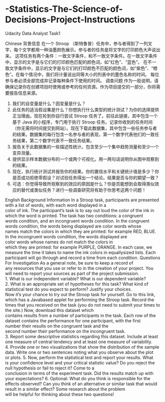 # -Statistics-The-Science-of-Decisions-Project-Instructions
Udacity Data Analyst Task1 

Chinese
背景信息
在一个 Stroop （斯特鲁普）任务中，参与者得到了一列文字，每个文字都用一种油墨颜色展示。参与者的任务是将文字的打印颜色大声说出来。
这项任务有两个条件：一致文字条件，和不一致文字条件。在一致文字条件中，显示的文字是与它们的打印颜色匹配的颜色词，如“红色”、“蓝色”。
在不一致文字条件中，显示的文字是与它们的打印颜色不匹配的颜色词，如“紫色”、“橙色”。在每个情况中，我们将计量说出同等大小的列表中的墨色名称的时间。
每位参与者必须全部完成并记录每种条件下使用的时间。
调查问题
作为一般说明，请确保记录你在创建项目时使用或参考的任何资源。作为项目提交的一部分，你将需要报告信息来源。

1.	我们的自变量是什么？因变量是什么？
2.	此任务的适当假设集是什么？你想执行什么类型的统计测试？为你的选择提供正当理由。现在轮到你自行尝试 Stroop 任务了。前往此链接，其中包含一个基于 Java 的小程序，专门用于执行 Stroop 任务。记录你收到的任务时间（你无需将时间提交到网站）。现在下载此数据集，其中包含一些任务参与者的结果。数据集的每行包含一名参与者的表现，第一个数字代表他们的一致任务结果，第二个数字代表不一致任务结果。
3.	报告关于此数据集的一些描述性统计。包含至少一个集中趋势测量和至少一个变异测量。
4.	提供显示样本数据分布的一个或两个可视化。用一两句话说明你从图中观察到的结果。
5.	现在，执行统计测试并报告你的结果。你的置信水平和关键统计值是多少？你是否成功拒绝零假设？对试验任务得出一个结论。结果是否与你的期望一致？
6.	可选：你觉得导致所观察到的效应的原因是什么？你是否能想到会取得类似效应的替代或类似任务？进行一些调查研究将有助于你思考这两个问题！


English
Background Information
In a Stroop task, participants are presented with a list of words, with each word displayed in a
color of ink. The participant’s task is to say out loud the color of the ink in which the word is
printed. The task has two conditions: a congruent words condition, and an incongruent words
condition. In the congruent words condition, the words being displayed are color words whose
names match the colors in which they are printed: for example RED, BLUE. In the incongruent
words condition, the words displayed are color words whose names do not match the colors in
which they are printed: for example PURPLE, ORANGE. In each case, we measure the time it
takes to name the ink colors in equally­sized lists. Each participant will go through and record a
time from each condition.
Questions For Investigation
As a general note, be sure to keep a record of any resources that you use or refer to in the
creation of your project. You will need to report your sources as part of the project submission.
1. What is our independent variable? What is our dependent variable?
2. What is an appropriate set of hypotheses for this task? What kind of statistical test do you
expect to perform? Justify your choices.
Now it’s your chance to try out the Stroop task for yourself. Go to this link, which has a
Java­based applet for performing the Stroop task. Record the times that you received on the
task (you do not need to submit your times to the site.) Now, download this dataset which
contains results from a number of participants in the task. Each row of the dataset contains the
performance for one participant, with the first number their results on the congruent task and the
second number their performance on the incongruent task.
3. Report some descriptive statistics regarding this dataset. Include at least one measure of
central tendency and at least one measure of variability.
4. Provide one or two visualizations that show the distribution of the sample data. Write one or
two sentences noting what you observe about the plot or plots.
5. Now, perform the statistical test and report your results. What is your confidence level and
your critical statistic value? Do you reject the null hypothesis or fail to reject it? Come to a
conclusion in terms of the experiment task. Did the results match up with your expectations?
6. Optional: What do you think is responsible for the effects observed? Can you think of an
alternative or similar task that would result in a similar effect? Some research about the problem
will be helpful for thinking about these two questions!
